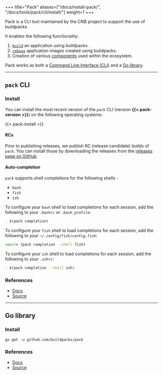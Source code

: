 +++
title="Pack"
aliases=["/docs/install-pack/", "/docs/tools/pack/cli/install/"]
weight=1
+++

Pack is a CLI tool maintained by the CNB project to support the use of buildpacks.

<!--more-->

It enables the following functionality:

1. [`build`][build] an application using buildpacks.
1. [`rebase`][rebase] application images created using buildpacks.
1. Creation of various [components][components] used within the ecosystem.

Pack works as both a [Command Line Interface (CLI)](#pack-cli) and a [Go library](#go-library).

---

## `pack` CLI

### Install

You can install the most recent version of the `pack` CLI (version **{{< pack-version >}}**) on the following operating systems:

{{< pack-install >}}

#### RCs
Prior to publishing releases, we publish RC (release candidate) builds of `pack`. You can install those by downloading the releases from the [releases page on GitHub][github-releases].

#### Auto-completion

`pack` supports shell completions for the following shells -

* `bash`
* `fish`
* `zsh`

To configure your `bash` shell to load completions for each session, add the following to your `.bashrc` or `.bash_profile`:

```bash
. $(pack completion)
```

To configure your `fish` shell to load completions for each session, add the following to your `~/.config/fish/config.fish`:

```bash
source (pack completion --shell fish)
```

To configure your `zsh` shell to load completions for each session, add the following to your `.zshrc`:

```bash
. $(pack completion --shell zsh)
```

### References

- [Docs](/docs/for-platform-operators/how-to/integrate-ci/pack/cli/pack/)
- [Source](https://github.com/buildpacks/pack/)

---

## Go library

### Install

```shell
go get -u github.com/buildpacks/pack    
```

### References

- [Docs](https://pkg.go.dev/github.com/buildpacks/pack)
- [Source](https://github.com/buildpacks/pack/)

[build]: /docs/for-app-developers/concepts/build/
[rebase]: /docs/for-app-developers/concepts/rebase/
[components]: /docs/for-platform-operators/concepts/
[github-releases]: https://github.com/buildpacks/pack/releases
